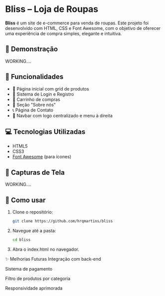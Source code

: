 
# Bliss – Loja de Roupas

**Bliss** é um site de e-commerce para venda de roupas. Este projeto foi desenvolvido com HTML, CSS e Font Awesome, com o objetivo de oferecer uma experiência de compra simples, elegante e intuitiva.

## 🔗 Demonstração

WORKING....

## 📌 Funcionalidades

- 🛒 Página inicial com grid de produtos
- 👤 Sistema de Login e Registro
- 🧾 Carrinho de compras
- 🏢 Seção "Sobre nós"
- 📞 Página de Contato
- 🧭 Navbar com logo centralizado e menu à direita

## 💻 Tecnologias Utilizadas

- HTML5
- CSS3
- [Font Awesome](https://fontawesome.com/) (para ícones)

## 📸 Capturas de Tela

WORKING....

## 🚀 Como usar

1. Clone o repositório:
   ```bash
   git clone https://github.com/hrqmartins/bliss
2. Navegue até a pasta:
   ```bash
   cd bliss
3. Abra o index.html no navegador.

✨ Melhorias Futuras
Integração com back-end

Sistema de pagamento

Filtro de produtos por categoria

Responsividade aprimorada






